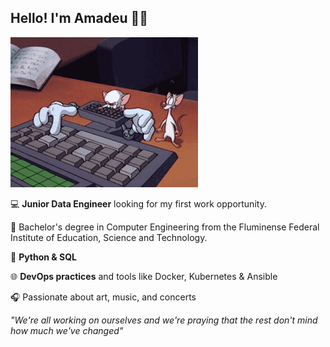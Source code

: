 ## Hello! I'm Amadeu 🧔🏻

![](https://github.com/amadeuchacar/amadeuchacar/blob/main/giphy2.gif)

💻 **Junior Data Engineer** looking for my first work opportunity.

📒 Bachelor's degree in Computer Engineering from the Fluminense Federal Institute of Education, Science and Technology.

💓 **Python & SQL**

🌐 **DevOps practices** and tools like Docker, Kubernetes & Ansible

🎧 Passionate about art, music, and concerts

_"We're all working on ourselves and we're praying that the rest don't mind how much we've changed"_
